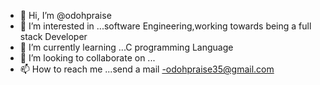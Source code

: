 - 👋 Hi, I’m @odohpraise
- 👀 I’m interested in ...software Engineering,working towards being a full stack Developer
- 🌱 I’m currently learning ...C programming Language
- 💞️ I’m looking to collaborate on ...
- 📫 How to reach me ...send a mail -odohpraise35@gmail.com

<!---
odohpraise/odohpraise is a ✨ special ✨ repository because its `README.md` (this file) appears on your GitHub profile.
You can click the Preview link to take a look at your changes.
--->
